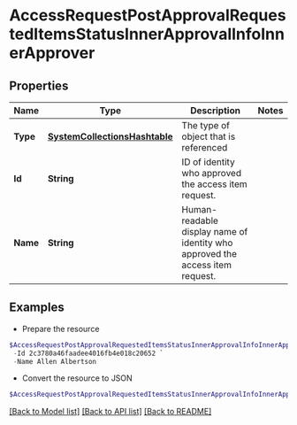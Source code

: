 # AccessRequestPostApprovalRequestedItemsStatusInnerApprovalInfoInnerApprover
## Properties

Name | Type | Description | Notes
------------ | ------------- | ------------- | -------------
**Type** | [**SystemCollectionsHashtable**](.md) | The type of object that is referenced | 
**Id** | **String** | ID of identity who approved the access item request. | 
**Name** | **String** | Human-readable display name of identity who approved the access item request. | 

## Examples

- Prepare the resource
```powershell
$AccessRequestPostApprovalRequestedItemsStatusInnerApprovalInfoInnerApprover = Initialize-PSSailpointBetaAccessRequestPostApprovalRequestedItemsStatusInnerApprovalInfoInnerApprover  -Type IDENTITY `
 -Id 2c3780a46faadee4016fb4e018c20652 `
 -Name Allen Albertson
```

- Convert the resource to JSON
```powershell
$AccessRequestPostApprovalRequestedItemsStatusInnerApprovalInfoInnerApprover | ConvertTo-JSON
```

[[Back to Model list]](../README.md#documentation-for-models) [[Back to API list]](../README.md#documentation-for-api-endpoints) [[Back to README]](../README.md)

